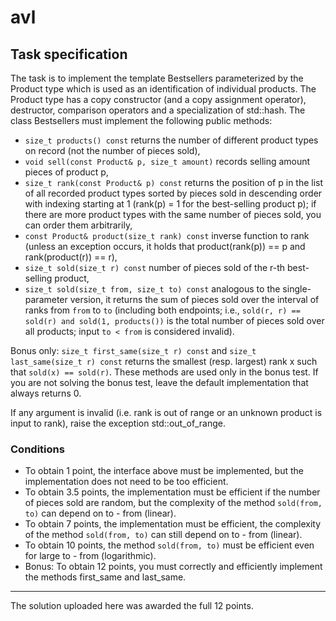 # avl
## Task specification

The task is to implement the template Bestsellers parameterized by the Product type which is used as an identification of individual products. The Product type has a copy constructor (and a copy assignment operator), destructor, comparison operators and a specialization of std::hash. The class Bestsellers must implement the following public methods:

- `size_t products() const` returns the number of different product types on record (not the number of pieces sold),
- `void sell(const Product& p, size_t amount)` records selling amount pieces of product p,
- `size_t rank(const Product& p) const` returns the position of p in the list of all recorded product types sorted by pieces sold in descending order with indexing starting at 1 (rank(p) = 1 for the best-selling product p); if there are more product types with the same number of pieces sold, you can order them arbitrarily,
- `const Product& product(size_t rank) const` inverse function to rank (unless an exception occurs, it holds that product(rank(p)) == p and rank(product(r)) == r),
- `size_t sold(size_t r) const` number of pieces sold of the r-th best-selling product,
- `size_t sold(size_t from, size_t to) const` analogous to the single-parameter version, it returns the sum of pieces sold over the interval of ranks from `from` to `to` (including both endpoints; i.e., `sold(r, r) == sold(r) and sold(1, products())` is the total number of pieces sold over all products; input `to < from` is considered invalid).

Bonus only: `size_t first_same(size_t r) const` and `size_t last_same(size_t r) const` returns the smallest (resp. largest) rank x such that `sold(x) == sold(r)`. These methods are used only in the bonus test. If you are not solving the bonus test, leave the default implementation that always returns 0.

If any argument is invalid (i.e. rank is out of range or an unknown product is input to rank), raise the exception std::out_of_range.

### Conditions
- To obtain 1 point, the interface above must be implemented, but the implementation does not need to be too efficient.
- To obtain 3.5 points, the implementation must be efficient if the number of pieces sold are random, but the complexity of the method `sold(from, to)` can depend on to - from (linear).
- To obtain 7 points, the implementation must be efficient, the complexity of the method `sold(from, to)` can still depend on to - from (linear).
- To obtain 10 points, the method `sold(from, to)` must be efficient even for large to - from (logarithmic).
- Bonus: To obtain 12 points, you must correctly and efficiently implement the methods first_same and last_same.

---

The solution uploaded here was awarded the full 12 points.
